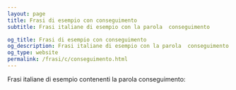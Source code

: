 ```yaml
---
layout: page
title: Frasi di esempio con conseguimento 
subtitle: Frasi italiane di esempio con la parola  conseguimento

og_title: Frasi di esempio con conseguimento 
og_description: Frasi italiane di esempio con la parola  conseguimento
og_type: website
permalink: /frasi/c/conseguimento.html
---
```


Frasi italiane di esempio contenenti la parola conseguimento:


